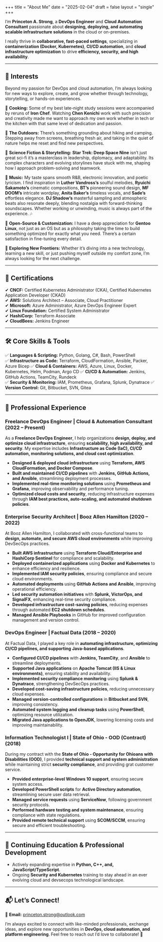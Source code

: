 +++
title = "About Me"
date = "2025-02-04"
draft = false
layout = "single"
+++

I’m **Princeton A. Strong**, a **DevOps Engineer** and **Cloud Automation Consultant** passionate about **designing, deploying, and automating scalable infrastructure solutions** in the cloud or on-premises.   

I really thrive in **collaborative, fast-paced settings**, specializing in **containerization (Docker, Kubernetes)**, **CI/CD automation**, and **cloud infrastructure optimization** to drive **efficiency, security, and high availability**.

---

## 🌟 Interests  

Beyond my passion for DevOps and cloud automation, I’m always looking for new ways to explore, create, and grow whether through technology, storytelling, or hands-on experiences.  

🥘 **Cooking:** Some of my best late-night study sessions were accompanied by reruns of **Iron Chef**. Watching **Chen Kenichi** work with such precision and creativity made me want to approach my own work whether in tech or the kitchen with that same level of dedication and passion.  

🌲 **The Outdoors:** There’s something grounding about hiking and camping. Stepping away from screens, breathing fresh air, and taking in the quiet of nature helps me reset and find new perspectives.  

🖖 **Science Fiction & Storytelling:** **Star Trek: Deep Space Nine** isn’t just great sci-fi it’s a masterclass in leadership, diplomacy, and adaptability. Its complex characters and evolving storylines have stuck with me, shaping how I approach problem-solving and teamwork.  

🎵 **Music:** My taste spans smooth R&B, electronic innovation, and poetic lyricism. I find inspiration in **Luther Vandross’s** soulful melodies, **Ryuichi Sakamoto’s** cinematic compositions, **BT’s** pioneering sound design, **MF DOOM’s** intricate wordplay, **Anita Baker’s** timeless vocals, and **Sade’s** effortless elegance. **DJ Shadow’s** masterful sampling and atmospheric beats also resonate deeply, blending nostalgia with forward-thinking soundscapes. Whether working or unwinding, music is always part of the experience. 🎶

🐧 **Open-Source & Customization:** I have a deep appreciation for **Gentoo Linux**, not just as an OS but as a philosophy taking the time to build something optimized for exactly what you need. There’s a certain satisfaction in fine-tuning every detail.  

🚀 **Exploring New Frontiers:** Whether it’s diving into a new technology, learning a new skill, or just pushing myself outside my comfort zone, I’m always looking for the next challenge.  

---

## 📜 Certifications  

✔ **CNCF:** Certified Kubernetes Administrator (CKA), Certified Kubernetes Application Developer (CKAD)  
✔ **AWS:** Solutions Architect – Associate, Cloud Practitioner  
✔ **Microsoft:** Azure Administrator, Azure DevOps Engineer Expert  
✔ **Linux Foundation:** Certified System Administrator  
✔ **HashiCorp:** Terraform Associate  
✔ **CloudBees:** Jenkins Engineer  

---

## 🛠 Core Skills & Tools  

✅ **Languages & Scripting:** Python, Golang, C#, Bash, PowerShell  
✅ **Infrastructure as Code:** Terraform, CloudFormation, Ansible, Packer, Azure Bicep
✅ **Cloud & Containers:** AWS, Azure, Linux, Docker, Kubernetes, Helm, Podman, Argo CD
✅ **CI/CD & Automation:** Jenkins, GitHub Actions, TeamCity, Rundeck  
✅ **Security & Monitoring:** IAM, Prometheus, Grafana, Splunk, Dynatrace
✅ **Version Control:** Git, Bitbucket, SVN, Gitea

---

## 💼 Professional Experience  

### **Freelance DevOps Engineer | Cloud & Automation Consultant** (2022 – Present)  

As a **Freelance DevOps Engineer**, I help organizations **design, deploy, and optimize cloud infrastructure**, ensuring **scalability, high availability, and security**. My expertise includes **Infrastructure as Code (IaC), CI/CD automation, monitoring solutions, and cloud cost optimization**.

- **Designed & deployed cloud infrastructure** using **Terraform, AWS CloudFormation, and Docker Compose**.  
- **Built and maintained CI/CD pipelines** with **Jenkins, GitHub Actions, and Ansible**, streamlining deployment processes.  
- **Implemented real-time monitoring solutions** using **Prometheus and Grafana**, improving observability and performance tuning.  
- **Optimized cloud costs and security**, reducing infrastructure expenses through **IAM best practices, auto-scaling, and automated shutdown policies**.  
 
### **Enterprise Security Architect | Booz Allen Hamilton** (2020 – 2022)  

At Booz Allen Hamilton, I collaborated with cross-functional teams to **design, automate, and secure AWS cloud environments** while improving DevSecOps practices.

- **Built AWS infrastructure** using **Terraform Cloud/Enterprise and HashiCorp Sentinel** for compliance and scalability.  
- **Deployed containerized applications** using **Docker and Kubernetes** to enhance efficiency and resilience.  
- **Implemented IAM security policies**, ensuring compliance and secure cloud environments.  
- **Automated deployments** using **GitHub Actions and Ansible**, improving operational efficiency.  
- **Led security automation initiatives** with **Splunk, VictorOps, and SignalFX**, enhancing real-time security compliance.  
- **Developed infrastructure cost-saving policies**, reducing expenses through automated **EC2 shutdown schedules**.  
- **Managed Ansible Playbooks** in GitHub for improved configuration management and version control.  

### **DevOps Engineer | Factual Data** (2018 – 2020)  

At Factual Data, I played a key role in **automating infrastructure, optimizing CI/CD pipelines, and supporting Java-based applications**.

- **Configured CI/CD pipelines** with **Jenkins, TeamCity**, and **Ansible** to streamline deployments.  
- **Supported Java applications** on **Apache Tomcat (IIS & Linux environments)**, ensuring stability and availability.  
- **Implemented security compliance monitoring** using **Splunk & Dynatrace**, strengthening DevSecOps practices.  
- **Developed cost-saving infrastructure policies**, reducing unnecessary cloud expenses.  
- **Managed version-controlled configurations** in **Bitbucket and SVN**, improving consistency.  
- **Automated system logging and cleanup tasks** using **PowerShell**, optimizing resource utilization.  
- **Migrated Java applications to OpenJDK**, lowering licensing costs and improving maintainability.  

### **Information Technologist I | State of Ohio - OOD (Contract)** (2018)  

During my contract with the **State of Ohio - Opportunity for Ohioans with Disabilities (OOD)**, I provided **technical support and system administration** while maintaining strict **security compliance**, and providing grat customer service. 

- **Provided enterprise-level Windows 10 support**, ensuring secure system access.  
- **Developed PowerShell scripts** for **Active Directory automation**, streamlining secure user data retrieval.  
- **Managed service requests** using **ServiceNow**, following government security protocols.  
- **Performed hardware testing and system maintenance**, ensuring compliance with state regulations.  
- **Provided remote technical support** using **SCOM/SCCM**, ensuring secure and efficient troubleshooting.  

---

## 📖 Continuing Education & Professional Development  

- Actively expanding expertise in **Python, C++, and, JavaScript/TypeScript**.  
- Ongoing **Security and Kubernetes** training to stay ahead in an ever evolving cloud and devsecops technological landscape.  

---
## 📬 Let’s Connect!  

📧 **Email:** [princeton.strong@outlook.com](mailto:princeton.strong@outlook.com)  

I’m always excited to connect with like-minded professionals, exchange ideas, and explore new opportunities in **DevOps, cloud automation, and platform engineering**. Feel free to reach out I’d love to collaborate! 🚀  
